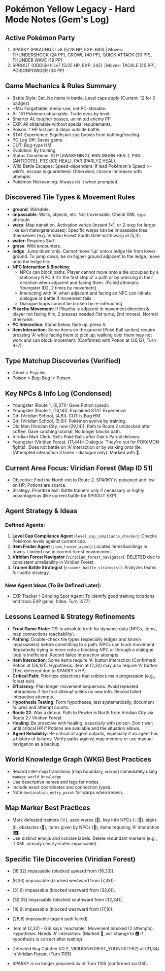 # Pokémon Yellow Legacy - Hard Mode Notes (Gem's Log)

## Active Pokémon Party
1. SPARKY (PIKACHU): Lv8 (5/28 HP, EXP: 663) | Moves: THUNDERSHOCK (24 PP), GROWL (40 PP), QUICK ATTACK (30 PP), THUNDER WAVE (19 PP)
2. SPROUT (ODDISH): Lv7 (5/25 HP, EXP: 245) | Moves: TACKLE (25 PP), POISONPOWDER (34 PP)

## Game Mechanics & Rules Summary
- Battle Style: Set. No items in battle. Level caps apply (Current: 12 for 0 badges).
- HMs: Forgettable, menu-use, not PC-storable.
- All 151 Pokémon obtainable. Trade evos by level.
- Smarter AI, tougher bosses, unlimited enemy PP.
- EXP. All obtainable without special requirements.
- Poison: 1 HP lost per 4 steps outside battle.
- STAT Experience: Significant stat boosts from battling/leveling.
- PC Log Off: Saves game.
- CUT: Bug-type HM.
- Evolution: By training.
- Status Conditions: SLP (AWAKENING), BRN (BURN HEAL), PSN (ANTIDOTE), FRZ (ICE HEAL), PAR (PARLYZ HEAL).
- Wild Battle Escapes: Speed-dependent. If lead Pokémon's Speed >= wild's, escape is guaranteed. Otherwise, chance increases with attempts.
- Pokémon Nicknaming: Always do it when prompted.

## Discovered Tile Types & Movement Rules
- **ground**: Walkable.
- **impassable**: Walls, objects, etc. Not traversable. Check XML `type` attribute.
- **warp**: Map transition. Activation varies (instant 1x1, or 2-step for larger like exit mats/gatehouses). Specific warps can be impassable tiles themselves (e.g. Viridian Forest South Gate north warp at (5,1)).
- **water**: Requires Surf.
- **grass**: Wild encounters.
- **ledge**: Jump down only. Cannot move 'up' onto a ledge tile from lower ground. To jump down, be on higher ground adjacent to the ledge, move onto the ledge tile.
- **NPC Interaction & Blocking**: 
    - NPCs can block paths. Player cannot move onto a tile occupied by a stationary NPC if it's the first step of a path or by pressing in their direction when adjacent and facing them. (Failed attempts: Youngster ID2, 2 times by movement).
    - Interacting with 'A' when adjacent and facing an NPC can initiate dialogue or battle if movement fails.
    - Dialogue loops cannot be broken by re-interacting.
- **Pikachu Movement**: If Pikachu is adjacent in movement direction & player not facing him, 2 presses needed (1st turns, 2nd moves). Normal otherwise.
- **PC Interaction**: Stand below, face up, press A.
- **Item Interaction**: Some items on the ground (Poké Ball sprites) require pressing 'A' while facing them to pick up; walking over them may not work and can block movement. (Confirmed with Potion at (26,12), Turn 977).

## Type Matchup Discoveries (Verified)
- Ghost > Psychic.
- Poison > Bug; Bug !> Poison.

## Key NPCs & Info Log (Condensed)
- Youngster (Route 1, (6,27)): Gave Potion (used).
- Youngster (Route 1, (16,14)): Explained STAT Experience.
- Girl (Viridian School, (4,6)): CUT is Bug HM.
- Girl (Viridian School, (5,6)): Pokémon evolve by training.
- Old Man (Viridian City, now (20,14)): Path to Route 2 unblocked after coffee. Gave catching tutorial. No longer blocks path.
- Viridian Mart Clerk: Sells Poké Balls after Oak's Parcel delivery.
- Youngster (Viridian Forest, (17,44)): Dialogue 'They're out for POKéMON fights!'. Does not battle on 'A' interaction or by walking onto tile. (Attempted interaction 3 times - dialogue only). Marked with 💬.

## Current Area Focus: Viridian Forest (Map ID 51)
- Objective: Find the North exit to Route 2. SPARKY is poisoned and low on HP; Potions are scarce.
- Strategy: Prioritize exit. Battle trainers only if necessary or highly advantageous (like current battle for SPROUT EXP).

## Agent Strategy & Ideas
### Defined Agents:
1.  **Level Cap Compliance Agent** (`level_cap_compliance_checker`): Checks Pokémon levels against current cap.
2.  **Item Finder Agent** (`item_finder_agent`): Locates items/buildings in towns. Limited use in current forest environment.
3.  **Viridian Forest Navigator** (`viridian_forest_navigator`): DELETED due to consistent unreliability in Viridian Forest.
4.  **Trainer Battle Strategist** (`trainer_battle_strategist`): Analyzes teams for battle strategy.

### New Agent Ideas (To Be Defined Later):
- EXP Tracker / Grinding Spot Agent: To identify good training locations and track EXP gains. (Idea: Turn 1077)

## Lessons Learned & Strategy Refinements
-   **Trust Game State**: GSI is absolute truth for dynamic data (NPCs, items, map connections reachability).
-   **Pathing**: Double-check tile types (especially ledges and known impassables) before committing to a path. NPCs can block movement. Repeatedly trying to move onto a blocking NPC or through a dialogue loop is inefficient. Record failed interaction attempts.
-   **Item Interaction**: Some items require 'A' button interaction (Confirmed: Potion at (26,12)). Hypothesis: Item at (2,32) may also require 'A' button. (Test deferred due to SPARKY's HP).
-   **Critical Path**: Prioritize objectives that unblock main progression (e.g., forest exit).
-   **Efficiency**: Plan longer movement sequences. Avoid repeated interactions if the first attempt yields no new info. Record failed interaction attempts.
-   **Hypothesis Testing**: Form hypotheses, test systematically, document failures and attempt counts.
-   **Route 22**: Was a detour. Path to Pewter is North from Viridian City via Route 2 / Viridian Forest.
-   **Healing**: Be proactive with healing, especially with poison. Don't wait until critical HP if Potions are available and the situation allows.
-   **Agent Reliability**: Be critical of agent outputs, especially if an agent has a history of failures. Verify paths against map memory or use manual navigation as a backup.

## World Knowledge Graph (WKG) Best Practices
- Record inter-map transitions (map boundary, warps) immediately using `manage_world_knowledge`.
- Use descriptive names and tags for nodes.
- Include exact coordinates and connection types.
- Note `destination_entry_point` for warps when known.

## Map Marker Best Practices
- Mark defeated trainers (☠️), used warps (🚪), key info NPCs (💡/💬), signs (ℹ️), obstacles (🚧), items given by NPCs (🎁), items requiring 'A' interaction (🅰️).
- Use distinct emojis and concise labels. Delete redundant markers (e.g., if XML already clearly states impassable).

## Specific Tile Discoveries (Viridian Forest)
- (16,32) impassable (blocked upward from (16,33)).
- (6,33) impassable (blocked westward from (7,33)).
- (31,6) impassable (blocked westward from (32,6)).
- (32,35) impassable (blocked southward from (32,34)).
- (16,9) impassable (blocked westward from (17,9)).
- (26,8) impassable (agent path failed).
- Item at (2,32) - GSI says 'reachable'. Movement blocked (2 attempts). Hypothesis: Needs 'A' interaction. (Marked 🚧, will change to 🅰️ if hypothesis is correct after testing).

- Defeated Bug Catcher (ID 2, VIRIDIANFOREST_YOUNGSTER2) at (31,34) in Viridian Forest. (Turn 1105)

- SPARKY is no longer poisoned as of Turn 1106 (confirmed via GSI).
